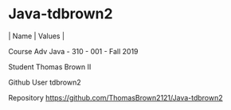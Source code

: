 # Java-tdbrown2
| Name | Values |


Course  Adv Java - 310 - 001 - Fall 2019


Student Thomas Brown II


Github User tdbrown2


Repository https://github.com/ThomasBrown2121/Java-tdbrown2
